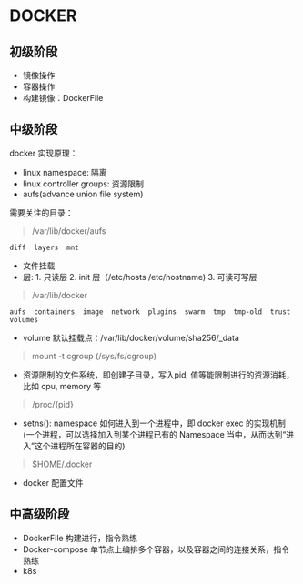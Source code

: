# DOCKER

## 初级阶段

- 镜像操作
- 容器操作
- 构建镜像：DockerFile

## 中级阶段

docker 实现原理：

- linux namespace: 隔离
- linux controller groups:  资源限制
- aufs(advance union file system)

需要关注的目录：

> /var/lib/docker/aufs
```text
diff  layers  mnt
```

- 文件挂载
- 层: 1. 只读层 2. init 层（/etc/hosts /etc/hostname) 3. 可读可写层

> /var/lib/docker

```text
aufs  containers  image  network  plugins  swarm  tmp  tmp-old  trust  volumes
```

- volume 默认挂载点：/var/lib/docker/volume/sha256/_data

> mount -t cgroup (/sys/fs/cgroup)

- 资源限制的文件系统，即创建子目录，写入pid, 值等能限制进行的资源消耗，比如 cpu, memory 等

> /proc/{pid}

- setns(): namespace 如何进入到一个进程中，即 docker exec 的实现机制(一个进程，可以选择加入到某个进程已有的 Namespace 当中，从而达到“进入”这个进程所在容器的目的)

> $HOME/.docker 

- docker 配置文件

## 中高级阶段

- DockerFile 构建进行，指令熟练
- Docker-compose 单节点上编排多个容器，以及容器之间的连接关系，指令熟练
- k8s 



